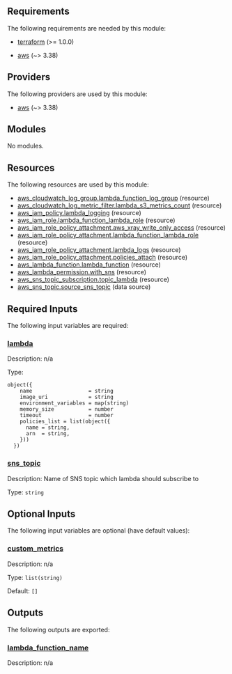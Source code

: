 <!-- BEGIN_TF_DOCS -->
## Requirements

The following requirements are needed by this module:

- <a name="requirement_terraform"></a> [terraform](#requirement\_terraform) (>= 1.0.0)

- <a name="requirement_aws"></a> [aws](#requirement\_aws) (~> 3.38)

## Providers

The following providers are used by this module:

- <a name="provider_aws"></a> [aws](#provider\_aws) (~> 3.38)

## Modules

No modules.

## Resources

The following resources are used by this module:

- [aws_cloudwatch_log_group.lambda_function_log_group](https://registry.terraform.io/providers/hashicorp/aws/latest/docs/resources/cloudwatch_log_group) (resource)
- [aws_cloudwatch_log_metric_filter.lambda_s3_metrics_count](https://registry.terraform.io/providers/hashicorp/aws/latest/docs/resources/cloudwatch_log_metric_filter) (resource)
- [aws_iam_policy.lambda_logging](https://registry.terraform.io/providers/hashicorp/aws/latest/docs/resources/iam_policy) (resource)
- [aws_iam_role.lambda_function_lambda_role](https://registry.terraform.io/providers/hashicorp/aws/latest/docs/resources/iam_role) (resource)
- [aws_iam_role_policy_attachment.aws_xray_write_only_access](https://registry.terraform.io/providers/hashicorp/aws/latest/docs/resources/iam_role_policy_attachment) (resource)
- [aws_iam_role_policy_attachment.lambda_function_lambda_role](https://registry.terraform.io/providers/hashicorp/aws/latest/docs/resources/iam_role_policy_attachment) (resource)
- [aws_iam_role_policy_attachment.lambda_logs](https://registry.terraform.io/providers/hashicorp/aws/latest/docs/resources/iam_role_policy_attachment) (resource)
- [aws_iam_role_policy_attachment.policies_attach](https://registry.terraform.io/providers/hashicorp/aws/latest/docs/resources/iam_role_policy_attachment) (resource)
- [aws_lambda_function.lambda_function](https://registry.terraform.io/providers/hashicorp/aws/latest/docs/resources/lambda_function) (resource)
- [aws_lambda_permission.with_sns](https://registry.terraform.io/providers/hashicorp/aws/latest/docs/resources/lambda_permission) (resource)
- [aws_sns_topic_subscription.topic_lambda](https://registry.terraform.io/providers/hashicorp/aws/latest/docs/resources/sns_topic_subscription) (resource)
- [aws_sns_topic.source_sns_topic](https://registry.terraform.io/providers/hashicorp/aws/latest/docs/data-sources/sns_topic) (data source)

## Required Inputs

The following input variables are required:

### <a name="input_lambda"></a> [lambda](#input\_lambda)

Description: n/a

Type:

```hcl
object({
    name                  = string
    image_uri             = string
    environment_variables = map(string)
    memory_size           = number
    timeout               = number
    policies_list = list(object({
      name = string,
      arn  = string,
    }))
  })
```

### <a name="input_sns_topic"></a> [sns\_topic](#input\_sns\_topic)

Description: Name of SNS topic which lambda should subscribe to

Type: `string`

## Optional Inputs

The following input variables are optional (have default values):

### <a name="input_custom_metrics"></a> [custom\_metrics](#input\_custom\_metrics)

Description: n/a

Type: `list(string)`

Default: `[]`

## Outputs

The following outputs are exported:

### <a name="output_lambda_function_name"></a> [lambda\_function\_name](#output\_lambda\_function\_name)

Description: n/a
<!-- END_TF_DOCS -->